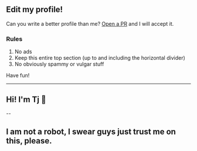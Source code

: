 ## Edit my profile!

Can you write a better profile than me? [Open a PR](https://github.com/tjhorner/tjhorner/pulls) and I will accept it.

### Rules

1. No ads
2. Keep this entire top section (up to and including the horizontal divider)
3. No obviously spammy or vulgar stuff

Have fun!

----

## Hi! I'm Tj 👋

--

## I am not a robot, I swear guys just trust me on this, please. 
